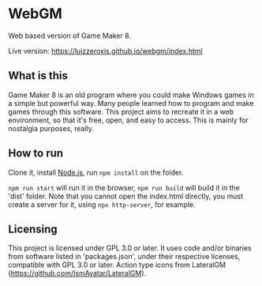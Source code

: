 # WebGM

Web based version of Game Maker 8.

Live version: https://luizzeroxis.github.io/webgm/index.html

## What is this

Game Maker 8 is an old program where you could make Windows games in a simple but powerful way. Many people learned how to program and make games through this software. This project aims to recreate it in a web environment, so that it's free, open, and easy to access. This is mainly for nostalgia purposes, really.

## How to run

Clone it, install [Node.js](https://nodejs.org), run `npm install` on the folder.

`npm run start` will run it in the browser, `npm run build` will build it in the 'dist' folder. Note that you cannot open the index.html directly, you must create a server for it, using `npx http-server`, for example.

## Licensing

This project is licensed under GPL 3.0 or later. It uses code and/or binaries from software listed in 'packages.json', under their respective licenses, compatible with GPL 3.0 or later. Action type icons from LateralGM (https://github.com/IsmAvatar/LateralGM).